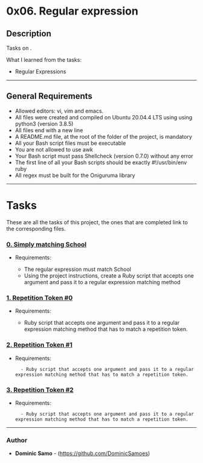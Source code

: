 # 0x06. Regular expression 

## Description

Tasks on .

What I learned from the tasks:

* Regular Expressions

---

## General Requirements
* Allowed editors: vi, vim and emacs.
* All files were created and compiled on Ubuntu 20.04.4 LTS using using python3 (version 3.8.5)
* All files end with a new line
* A README.md file, at the root of the folder of the project, is mandatory
* All your Bash script files must be executable
* You are not allowed to use awk
* Your Bash script must pass Shellcheck (version 0.7.0) without any error
* The first line of all your Bash scripts should be exactly #!/usr/bin/env ruby
* All regex must be built for the Oniguruma library 

---

# Tasks

These are all the tasks of this project, the ones that are completed link to the corresponding files.

### [0. Simply matching School](./0-simply_match_school.rb)
* Requirements:

	- The regular expression must match School
	- Using the project instructions, create a Ruby script that accepts one argument and pass it to a regular expression matching method

### [1. Repetition Token #0](./1-repetition_token_0.rb)

* Requirements:

	- Ruby script that accepts one argument and pass it to a regular expression matching method that has to match a repetition token.

### [2. Repetition Token #1](./2-repetition_token_1.rb)
* Requirements:

        - Ruby script that accepts one argument and pass it to a regular expression matching method that has to match a repetition token.

### [3. Repetition Token #2](./3-repetition_token_2.rb)
* Requirements:

        - Ruby script that accepts one argument and pass it to a regular expression matching method that has to match a repetition token.



---

### Author
* **Dominic Samo** - (https://github.com/DominicSamoes)

